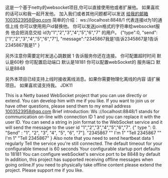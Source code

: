 这是一个基于netty的websocket项目,你可以直接使用他或者扩展他。
如果喜欢的话可以和我一起开发他。
加入我们或者其他问题都可以发送 给我的邮箱1003523958@qq.com
简单的介绍：
ws://localhost:8848/1 代表连接id为1的通信上线  你可以使用用户id替换他。
你可以发送join格式的字符串给websocket服务  他会把消息交给 id为"1","2","3","4","5","6","7" 的用户。
{"type":0,
  "send":["1","2","3","4","5","6","7"],
  "message":"2345867我是1告诉2345867是1告诉2345867我是1"
}

另外注意你需要定时发送心跳数据 1 
告诉服务你还在连接。
你可配置超时时间 默认是60秒
你可配置启动端口 默认是18181 
你可以配置webSocket的 服务端口 默认是8848

另外本项目已经支持上线时接收离线消息。如果你需要物理化离线的内容 请扩展项目。
如果喜欢请支持我。 JDK11





This is a Netty based WebSocket project that you can use directly or extend.
You can develop him with me if you like.
If you want to join us or have other questions, please send them to my email address 1003523958@qq.com
Brief introduction:
Ws ://localhost:8848/1 stands for communication on-line with connection ID 1 and you can replace it with the user ID.
You can send a string in join format to the WebSocket service and it will send the message to the user id "1","2","3","4","5","6","7".
{" type ": 0.
"Send" : "1", "2", "3", "4", "5", "6", "7"].
"2345867 "" I'm 1" "Tell 2345867 "" I'm 1" "Tell 2345867"
}
Also note that you need to send heartbeat data 1 regularly
Tell the service you're still connected.
The default timeout for your configurable timeout is 60 seconds
Your configurable startup port defaults to 18181
You can configure webSocket's service port to be 8848 by default
In addition, this project has supported receiving offline messages when going online.If you need to physically take offline content please extend the project.
Please support me if you like.
